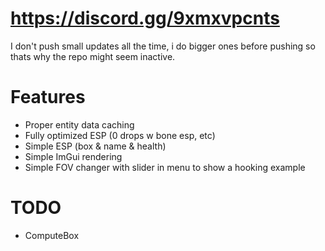 # https://discord.gg/9xmxvpcnts

I don't push small updates all the time, i do bigger ones before pushing so thats why the repo might seem inactive.

# Features
- Proper entity data caching               
- Fully optimized ESP (0 drops w bone esp, etc)                                       
- Simple ESP (box & name & health)           
- Simple ImGui rendering          
- Simple FOV changer with slider in menu to show a hooking example

# TODO     
- ComputeBox


